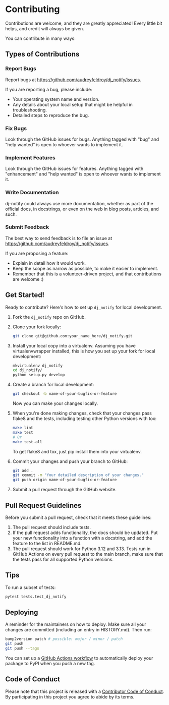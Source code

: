 # Contributing

Contributions are welcome, and they are greatly appreciated! Every little bit helps, and credit will always be given.

You can contribute in many ways:

## Types of Contributions

### Report Bugs

Report bugs at https://github.com/audreyfeldroy/dj_notify/issues.

If you are reporting a bug, please include:

- Your operating system name and version.
- Any details about your local setup that might be helpful in troubleshooting.
- Detailed steps to reproduce the bug.

### Fix Bugs

Look through the GitHub issues for bugs. Anything tagged with "bug" and "help wanted" is open to whoever wants to implement it.

### Implement Features

Look through the GitHub issues for features. Anything tagged with "enhancement" and "help wanted" is open to whoever wants to implement it.

### Write Documentation

dj-notify could always use more documentation, whether as part of the official docs, in docstrings, or even on the web in blog posts, articles, and such.

### Submit Feedback

The best way to send feedback is to file an issue at https://github.com/audreyfeldroy/dj_notify/issues.

If you are proposing a feature:

- Explain in detail how it would work.
- Keep the scope as narrow as possible, to make it easier to implement.
- Remember that this is a volunteer-driven project, and that contributions are welcome :)

## Get Started!

Ready to contribute? Here's how to set up `dj_notify` for local development.

1. Fork the `dj_notify` repo on GitHub.
2. Clone your fork locally:

   ```sh
   git clone git@github.com:your_name_here/dj_notify.git
   ```

3. Install your local copy into a virtualenv. Assuming you have virtualenvwrapper installed, this is how you set up your fork for local development:

   ```sh
   mkvirtualenv dj_notify
   cd dj_notify/
   python setup.py develop
   ```

4. Create a branch for local development:

   ```sh
   git checkout -b name-of-your-bugfix-or-feature
   ```

   Now you can make your changes locally.

5. When you're done making changes, check that your changes pass flake8 and the tests, including testing other Python versions with tox:

   ```sh
   make lint
   make test
   # Or
   make test-all
   ```

   To get flake8 and tox, just pip install them into your virtualenv.

6. Commit your changes and push your branch to GitHub:

   ```sh
   git add .
   git commit -m "Your detailed description of your changes."
   git push origin name-of-your-bugfix-or-feature
   ```

7. Submit a pull request through the GitHub website.

## Pull Request Guidelines

Before you submit a pull request, check that it meets these guidelines:

1. The pull request should include tests.
2. If the pull request adds functionality, the docs should be updated. Put your new functionality into a function with a docstring, and add the feature to the list in README.md.
3. The pull request should work for Python 3.12 and 3.13. Tests run in GitHub Actions on every pull request to the main branch, make sure that the tests pass for all supported Python versions.

## Tips

To run a subset of tests:

```sh
pytest tests.test_dj_notify
```

## Deploying

A reminder for the maintainers on how to deploy. Make sure all your changes are committed (including an entry in HISTORY.md). Then run:

```sh
bump2version patch # possible: major / minor / patch
git push
git push --tags
```

You can set up a [GitHub Actions workflow](https://docs.github.com/en/actions/use-cases-and-examples/building-and-testing/building-and-testing-python#publishing-to-pypi) to automatically deploy your package to PyPI when you push a new tag.

## Code of Conduct

Please note that this project is released with a [Contributor Code of Conduct](CODE_OF_CONDUCT.md). By participating in this project you agree to abide by its terms.

